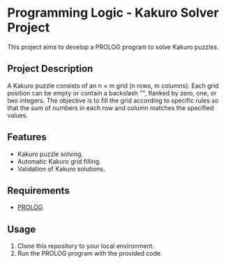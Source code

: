 # Programming Logic - Kakuro Solver Project

This project aims to develop a PROLOG program to solve Kakuro puzzles.

## Project Description

A Kakuro puzzle consists of an n × m grid (n rows, m columns). Each grid position can be empty or contain a backslash "\", flanked by zero, one, or two integers. The objective is to fill the grid according to specific rules so that the sum of numbers in each row and column matches the specified values.

## Features

- Kakuro puzzle solving.
- Automatic Kakuro grid filling.
- Validation of Kakuro solutions.

## Requirements

- [PROLOG](https://www.swi-prolog.org/)

## Usage

1. Clone this repository to your local environment.
2. Run the PROLOG program with the provided code.
